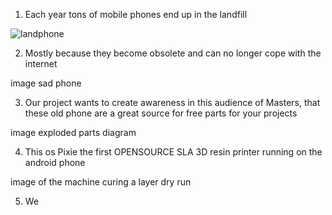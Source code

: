 1. Each year tons of mobile phones end up in the landfill

![landphone](http://planetmattersandmore.com/wp-content/uploads/2015/10/CellPhones.jpg)

2. Mostly because they become obsolete and can no longer cope with the internet

image sad phone

3. Our project wants to create awareness in this audience of Masters, that these old phone are a great source for free parts for your projects

image exploded parts diagram

4. This os Pixie the first OPENSOURCE SLA 3D resin printer running on the android phone

image of the machine curing a layer dry run

5. We

